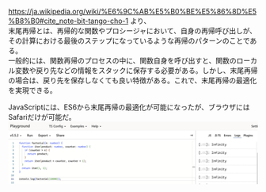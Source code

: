 https://ja.wikipedia.org/wiki/%E6%9C%AB%E5%B0%BE%E5%86%8D%E5%B8%B0#cite_note-bit-tango-cho-1 より、\
末尾再帰とは、再帰的な関数やプロシージャにおいて、自身の再帰呼び出しが、その計算における最後のステップになっているような再帰のパターンのことである。\
一般的には、関数再帰のプロセスの中に、関数自身を呼び出すと、関数のローカル変数や戻り先などの情報をスタックに保存する必要がある。しかし、末尾再帰の場合は、戻り先を保存しなくても良い特徴がある。これで、末尾再帰の最適化を実現できる。
<br>

JavaScriptには、ES6から末尾再帰の最適化が可能になったが、ブラウザにはSafariだけが可能だ。
![alt text](image.png)